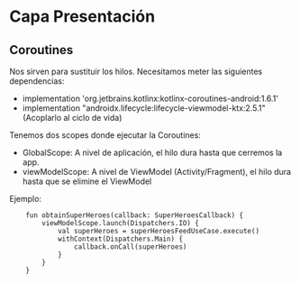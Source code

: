 # Capa Presentación

## Coroutines

Nos sirven para sustituir los hilos. Necesitamos meter las siguientes dependencias:

- implementation 'org.jetbrains.kotlinx:kotlinx-coroutines-android:1.6.1'
- implementation "androidx.lifecycle:lifecycle-viewmodel-ktx:2.5.1" (Acoplarlo al ciclo de vida)

Tenemos dos scopes donde ejecutar la Coroutines:

- GlobalScope: A nivel de aplicación, el hilo dura hasta que cerremos la app.
- viewModelScope: A nivel de ViewModel (Activity/Fragment), el hilo dura hasta que se elimine el
  ViewModel

Ejemplo:

```
    fun obtainSuperHeroes(callback: SuperHeroesCallback) {
        viewModelScope.launch(Dispatchers.IO) {
            val superHeroes = superHeroesFeedUseCase.execute()
            withContext(Dispatchers.Main) {
                callback.onCall(superHeroes)
            }
        }
    }
```
